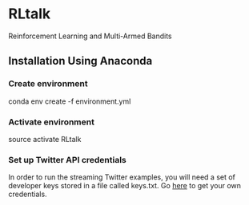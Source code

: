 # RLtalk
Reinforcement Learning and Multi-Armed Bandits

## Installation Using Anaconda

### Create environment
conda env create -f environment.yml

### Activate environment
source activate RLtalk

### Set up Twitter API credentials
In order to run the streaming Twitter examples, you will need a set of developer keys stored in a file called keys.txt. Go [here](https://apps.twitter.com/) to get your own credentials.
